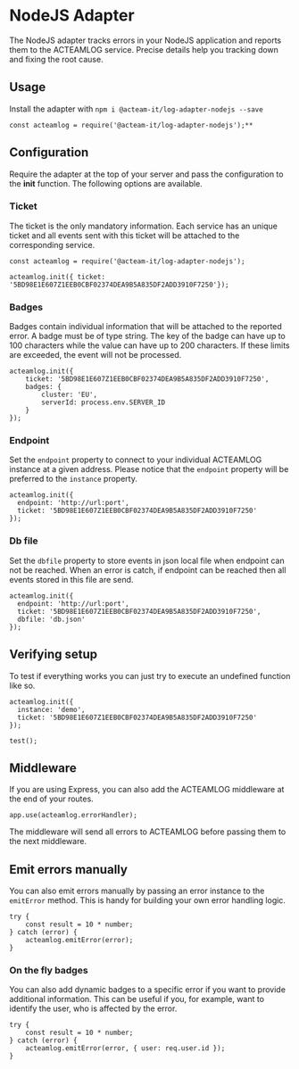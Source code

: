 # NodeJS Adapter
The NodeJS adapter tracks errors in your NodeJS application and reports them to the ACTEAMLOG service. Precise details help you tracking down and fixing the root cause.

## Usage
Install the adapter with ```npm i @acteam-it/log-adapter-nodejs --save```
```node
const acteamlog = require('@acteam-it/log-adapter-nodejs');**
```

## Configuration
Require the adapter at the top of your server and pass the configuration to the **init** function. The following options are available.

### Ticket
The ticket is the only mandatory information. Each service has an unique ticket and all events sent with this ticket will be attached to the corresponding service.
```node
const acteamlog = require('@acteam-it/log-adapter-nodejs');

acteamlog.init({ ticket: '5BD98E1E607Z1EEB0CBF02374DEA9B5A835DF2ADD3910F7250'});
```

### Badges
Badges contain individual information that will be attached to the reported error. A badge must be of type string. The key of the badge can have up to 100 characters while the value can have up to 200 characters. If these limits are exceeded, the event will not be processed.
```node 
acteamlog.init({
    ticket: '5BD98E1E607Z1EEB0CBF02374DEA9B5A835DF2ADD3910F7250',
    badges: {
        cluster: 'EU',
        serverId: process.env.SERVER_ID
    }
});
```

### Endpoint
Set the ```endpoint``` property to connect to your individual ACTEAMLOG instance at a given address. Please notice that the ```endpoint``` property will be preferred to the ```instance``` property.
```node
acteamlog.init({
  endpoint: 'http://url:port',
  ticket: '5BD98E1E607Z1EEB0CBF02374DEA9B5A835DF2ADD3910F7250'
});
```

### Db file
Set the ```dbfile``` property to store events in json local file when endpoint can not be reached.
When an error is catch, if endpoint can be reached then all events stored in this file are send.
```node
acteamlog.init({
  endpoint: 'http://url:port',
  ticket: '5BD98E1E607Z1EEB0CBF02374DEA9B5A835DF2ADD3910F7250',
  dbfile: 'db.json'
});
```

## Verifying setup
To test if everything works you can just try to execute an undefined function like so.
```node
acteamlog.init({
  instance: 'demo',
  ticket: '5BD98E1E607Z1EEB0CBF02374DEA9B5A835DF2ADD3910F7250'
});

test();
```

## Middleware
If you are using Express, you can also add the ACTEAMLOG middleware at the end of your routes.
```node
app.use(acteamlog.errorHandler);
```
The middleware will send all errors to ACTEAMLOG before passing them to the next middleware.

## Emit errors manually
You can also emit errors manually by passing an error instance to the ```emitError``` method. This is handy for building your own error handling logic.
```node
try {
    const result = 10 * number;
} catch (error) {
    acteamlog.emitError(error);
}
```
### On the fly badges
You can also add dynamic badges to a specific error if you want to provide additional information. This can be useful if you, for example, want to identify the user, who is affected by the error.
```node
try {
    const result = 10 * number;
} catch (error) {
    acteamlog.emitError(error, { user: req.user.id });
}
```
